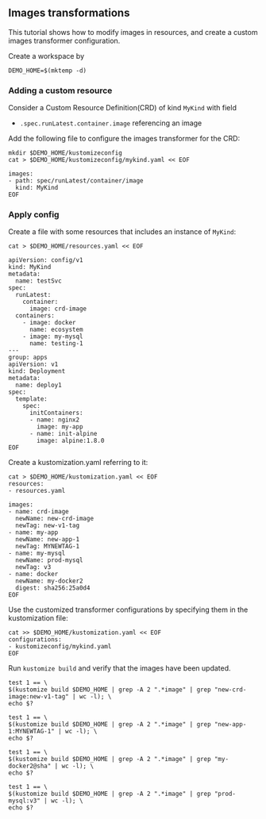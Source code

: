 ## Images transformations

This tutorial shows how to modify images in resources, and create a custom images transformer configuration.

Create a workspace by
<!-- @createws @testAgainstLatestRelease -->
```
DEMO_HOME=$(mktemp -d)
```

### Adding a custom resource

Consider a Custom Resource Definition(CRD) of kind `MyKind` with field
- `.spec.runLatest.container.image` referencing an image

Add the following file to configure the images transformer for the CRD:

<!-- @addConfig @testAgainstLatestRelease -->
```
mkdir $DEMO_HOME/kustomizeconfig
cat > $DEMO_HOME/kustomizeconfig/mykind.yaml << EOF

images:
- path: spec/runLatest/container/image
  kind: MyKind
EOF
```

### Apply config

Create a file with some resources that includes an instance of `MyKind`:

<!-- @createResource @testAgainstLatestRelease -->
```
cat > $DEMO_HOME/resources.yaml << EOF

apiVersion: config/v1
kind: MyKind
metadata:
  name: testSvc
spec:
  runLatest:
    container:
      image: crd-image
  containers:
    - image: docker
      name: ecosystem
    - image: my-mysql
      name: testing-1
---
group: apps
apiVersion: v1
kind: Deployment
metadata:
  name: deploy1
spec:
  template:
    spec:
      initContainers:
      - name: nginx2
        image: my-app
      - name: init-alpine
        image: alpine:1.8.0
EOF
```

Create a kustomization.yaml referring to it:

<!-- @createKustomization @testAgainstLatestRelease -->
```
cat > $DEMO_HOME/kustomization.yaml << EOF
resources:
- resources.yaml

images:
- name: crd-image
  newName: new-crd-image
  newTag: new-v1-tag
- name: my-app
  newName: new-app-1
  newTag: MYNEWTAG-1
- name: my-mysql
  newName: prod-mysql
  newTag: v3
- name: docker
  newName: my-docker2
  digest: sha256:25a0d4
EOF
```

Use the customized transformer configurations by specifying them
in the kustomization file:
<!-- @addTransformerConfigs @testAgainstLatestRelease -->
```
cat >> $DEMO_HOME/kustomization.yaml << EOF
configurations:
- kustomizeconfig/mykind.yaml
EOF
```

Run `kustomize build` and verify that the images have been updated.

<!-- @build @testAgainstLatestRelease -->
```
test 1 == \
$(kustomize build $DEMO_HOME | grep -A 2 ".*image" | grep "new-crd-image:new-v1-tag" | wc -l); \
echo $?
```

<!-- @build @testAgainstLatestRelease -->
```
test 1 == \
$(kustomize build $DEMO_HOME | grep -A 2 ".*image" | grep "new-app-1:MYNEWTAG-1" | wc -l); \
echo $?
```

<!-- @build @testAgainstLatestRelease -->
```
test 1 == \
$(kustomize build $DEMO_HOME | grep -A 2 ".*image" | grep "my-docker2@sha" | wc -l); \
echo $?
```
<!-- @build @testAgainstLatestRelease -->
```
test 1 == \
$(kustomize build $DEMO_HOME | grep -A 2 ".*image" | grep "prod-mysql:v3" | wc -l); \
echo $?
```